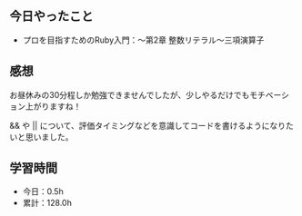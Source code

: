 ## 今日やったこと
- プロを目指すためのRuby入門：〜第2章 整数リテラル〜三項演算子

## 感想
お昼休みの30分程しか勉強できませんでしたが、少しやるだけでもモチベーション上がりますね！

&& や || について、評価タイミングなどを意識してコードを書けるようになりたいと思いました。

## 学習時間
- 今日：0.5h
- 累計：128.0h
